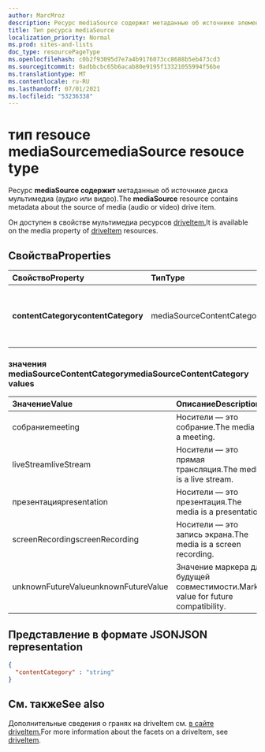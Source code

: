 ```yaml
---
author: MarcMroz
description: Ресурс mediaSource содержит метаданные об источнике элемента диска мультимедиа (аудио или видео).
title: Тип ресурса mediaSource
localization_priority: Normal
ms.prod: sites-and-lists
doc_type: resourcePageType
ms.openlocfilehash: c0b2f93095d7e7a4b9176073cc8688b5eb473cd3
ms.sourcegitcommit: 0adbbcbc65b6acab80e9195f13321055994f56be
ms.translationtype: MT
ms.contentlocale: ru-RU
ms.lasthandoff: 07/01/2021
ms.locfileid: "53236338"
---
```

# <a name="mediasource-resouce-type"></a><span data-ttu-id="56332-103">тип resouce mediaSource</span><span class="sxs-lookup"><span data-stu-id="56332-103">mediaSource resouce type</span></span>

<span data-ttu-id="56332-104">Ресурс **mediaSource содержит** метаданные об источнике диска мультимедиа (аудио или видео).</span><span class="sxs-lookup"><span data-stu-id="56332-104">The **mediaSource** resource contains metadata about the source of media (audio or video) drive item.</span></span>

<span data-ttu-id="56332-105">Он доступен в свойстве мультимедиа ресурсов [driveItem.][item-resource]</span><span class="sxs-lookup"><span data-stu-id="56332-105">It is available on the media property of [driveItem][item-resource] resources.</span></span>

## <a name="properties"></a><span data-ttu-id="56332-106">Свойства</span><span class="sxs-lookup"><span data-stu-id="56332-106">Properties</span></span>

| <span data-ttu-id="56332-107">Свойство</span><span class="sxs-lookup"><span data-stu-id="56332-107">Property</span></span>                 | <span data-ttu-id="56332-108">Тип</span><span class="sxs-lookup"><span data-stu-id="56332-108">Type</span></span>                       | <span data-ttu-id="56332-109">Описание</span><span class="sxs-lookup"><span data-stu-id="56332-109">Description</span></span>                                                                                      |
| :----------------------- | :------------------------  | :----------------------------------------------------------------------------------------------- |
| <span data-ttu-id="56332-110">**contentCategory**</span><span class="sxs-lookup"><span data-stu-id="56332-110">**contentCategory**</span></span>      | <span data-ttu-id="56332-111">mediaSourceContentCategory</span><span class="sxs-lookup"><span data-stu-id="56332-111">mediaSourceContentCategory</span></span> | <span data-ttu-id="56332-112">Значение переумерия, которое указывает на категорию контента мультимедиа.</span><span class="sxs-lookup"><span data-stu-id="56332-112">Enumeration value that indicates the media content category.</span></span>                                     |

### <a name="mediasourcecontentcategory-values"></a><span data-ttu-id="56332-113">значения mediaSourceContentCategory</span><span class="sxs-lookup"><span data-stu-id="56332-113">mediaSourceContentCategory values</span></span>

| <span data-ttu-id="56332-114">Значение</span><span class="sxs-lookup"><span data-stu-id="56332-114">Value</span></span>               | <span data-ttu-id="56332-115">Описание</span><span class="sxs-lookup"><span data-stu-id="56332-115">Description</span></span>                                         |
|:------------------- |:----------------------------------------------------|
| <span data-ttu-id="56332-116">собрание</span><span class="sxs-lookup"><span data-stu-id="56332-116">meeting</span></span>             | <span data-ttu-id="56332-117">Носители — это собрание.</span><span class="sxs-lookup"><span data-stu-id="56332-117">The media is a meeting.</span></span>                             |
| <span data-ttu-id="56332-118">liveStream</span><span class="sxs-lookup"><span data-stu-id="56332-118">liveStream</span></span>          | <span data-ttu-id="56332-119">Носители — это прямая трансляция.</span><span class="sxs-lookup"><span data-stu-id="56332-119">The media is a live stream.</span></span>                         |
| <span data-ttu-id="56332-120">презентация</span><span class="sxs-lookup"><span data-stu-id="56332-120">presentation</span></span>        | <span data-ttu-id="56332-121">Носители — это презентация.</span><span class="sxs-lookup"><span data-stu-id="56332-121">The media is a presentation.</span></span>                        |
| <span data-ttu-id="56332-122">screenRecording</span><span class="sxs-lookup"><span data-stu-id="56332-122">screenRecording</span></span>     | <span data-ttu-id="56332-123">Носители — это запись экрана.</span><span class="sxs-lookup"><span data-stu-id="56332-123">The media is a screen recording.</span></span>                    |
| <span data-ttu-id="56332-124">unknownFutureValue</span><span class="sxs-lookup"><span data-stu-id="56332-124">unknownFutureValue</span></span>  | <span data-ttu-id="56332-125">Значение маркера для будущей совместимости.</span><span class="sxs-lookup"><span data-stu-id="56332-125">Marker value for future compatibility.</span></span>              |

## <a name="json-representation"></a><span data-ttu-id="56332-126">Представление в формате JSON</span><span class="sxs-lookup"><span data-stu-id="56332-126">JSON representation</span></span>

<!-- {
  "blockType": "resource",
  "optionalProperties": [
    "contentCategory"
  ],
  "@odata.type": "microsoft.graph.mediaSource"
}-->

```json
{
  "contentCategory" : "string"
}
```

## <a name="see-also"></a><span data-ttu-id="56332-127">См. также</span><span class="sxs-lookup"><span data-stu-id="56332-127">See also</span></span>

<span data-ttu-id="56332-128">Дополнительные сведения о гранях на driveItem см. [в сайте driveItem.](driveitem.md)</span><span class="sxs-lookup"><span data-stu-id="56332-128">For more information about the facets on a driveItem, see [driveItem](driveitem.md).</span></span>

[item-resource]: ../resources/driveitem.md

<!-- {
  "type": "#page.annotation",
  "description": "The mediaSource facet provides information about drive item source.",
  "keywords": "mediaSource,client,media info,onedrive",
  "section": "documentation",
  "tocPath&quot;: &quot;Facets/MediaSource"
} -->
